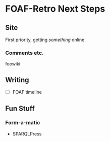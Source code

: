 # FOAF-Retro Next Steps

## Site

First priority, getting _something_ online.

### Comments etc.

foowiki

## Writing

- [ ] FOAF timeline

## Fun Stuff

### Form-a-matic

- SPARQLPress
